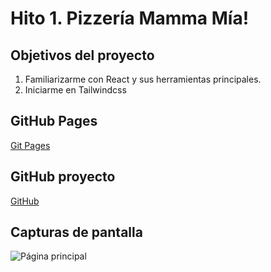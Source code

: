 # Hito 1. Pizzería Mamma Mía!

## Objetivos del proyecto
1. Familiarizarme con React y sus herramientas principales.
2. Iniciarme en Tailwindcss

## GitHub Pages
[Git Pages](https://dtdavid.github.io/hito1_pizzeria/)

## GitHub proyecto
[GitHub](https://github.com/dtdavid/hito1_pizzeria.git)

## Capturas de pantalla
![Página principal](./screenshot.png)
